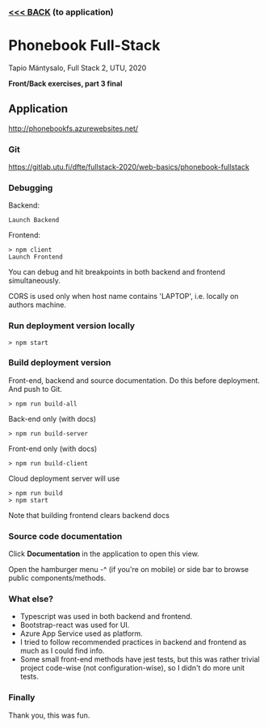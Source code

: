 ### [<<< BACK](http://phonebookfs.azurewebsites.net/)  (to application)

# Phonebook Full-Stack

Tapio Mäntysalo, Full Stack 2, UTU, 2020

**Front/Back exercises, part 3 final**

## Application
http://phonebookfs.azurewebsites.net/

### Git
https://gitlab.utu.fi/dfte/fullstack-2020/web-basics/phonebook-fullstack

### Debugging
Backend: 
```
Launch Backend 
```
Frontend: 
```
> npm client
Launch Frontend
```
You can debug and hit breakpoints in both backend and frontend simultaneously.

CORS is used only when host name contains 'LAPTOP', i.e. locally on authors machine.

### Run deployment version locally
```
> npm start
```
### Build deployment version
Front-end, backend and source documentation. Do this before deployment. And push to Git.
```
> npm run build-all
```
Back-end only (with docs)
```
> npm run build-server
```
Front-end only (with docs)
```
> npm run build-client
```
Cloud deployment server will use
```
> npm run build
> npm start
```
Note that building frontend clears backend docs

### Source code documentation
Click **Documentation** in the application to open this view.

Open the hamburger menu -^ (if you're on mobile) or side bar to browse public components/methods.

### What else?
* Typescript was used in both backend and frontend.
* Bootstrap-react was used for UI.
* Azure App Service used as platform.
* I tried to follow recommended practices in backend and frontend as much as I could find info.
* Some small front-end methods have jest tests, but this was rather trivial project code-wise (not configuration-wise), so I didn't do more unit tests.

### Finally
Thank you, this was fun.